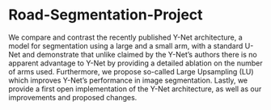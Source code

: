 # Road-Segmentation-Project
We compare and contrast the recently published Y-Net architecture, a model for segmentation using a large and a small arm, with a standard U-Net and demonstrate that unlike claimed by the Y-Net’s authors there is no apparent advantage to Y-Net by providing a detailed ablation on the number of arms used. Furthermore, we propose so-called Large Upsampling (LU) which improves Y-Net’s performance in image segmentation. Lastly, we provide a first open implementation of the Y-Net architecture, as well as our improvements and proposed changes.
